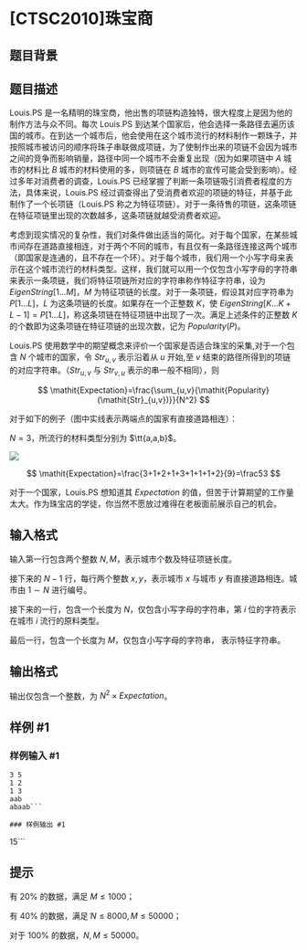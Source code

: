 # [CTSC2010]珠宝商

## 题目背景



## 题目描述

Louis.PS 是一名精明的珠宝商，他出售的项链构造独特，很大程度上是因为他的制作方法与众不同。每次 Louis.PS 到达某个国家后，他会选择一条路径去遍历该国的城市。在到达一个城市后，他会使用在这个城市流行的材料制作一颗珠子，并按照城市被访问的顺序将珠子串联做成项链，为了使制作出来的项链不会因为城市之间的竞争而影响销量，路径中同一个城市不会重复出现（因为如果项链中 $A$ 城市的材料比 $B$ 城市的材料使用的多，则项链在 $B$ 城市的宣传可能会受到影响）。经过多年对消费者的调查，Louis.PS 已经掌握了判断一条项链吸引消费者程度的方法，具体来说，Louis.PS 经过调查得出了受消费者欢迎的项链的特征，并基于此制作了一个长项链（Louis.PS 称之为特征项链）。对于一条待售的项链，这条项链在特征项链里出现的次数越多，这条项链就越受消费者欢迎。

考虑到现实情况的复杂性，我们对条件做出适当的简化。对于每个国家，在某些城市间存在道路直接相连，对于两个不同的城市，有且仅有一条路径连接这两个城市（即国家是连通的，且不存在一个环）。对于每个城市，我们用一个小写字母来表示在这个城市流行的材料类型。这样，我们就可以用一个仅包含小写字母的字符串来表示一条项链，我们将特征项链所对应的字符串称作特征字符串，设为 $\mathit{EigenString}[1\ldots M]$，$M$ 为特征项链的长度。对于一条项链，假设其对应字符串为 $P[1\ldots L]$，$L$ 为这条项链的长度。如果存在一个正整数 $K$，使 $\mathit{EigenString}[K\ldots K+L-1]=P[1\ldots L]$，称这条项链在特征项链中出现了一次。满足上述条件的正整数 $K$ 的个数即为这条项链在特征项链的出现次数，记为 $\mathit{Popularity}(P)$。

Louis.PS 使用数学中的期望概念来评价一个国家是否适合珠宝的采集,对于一个包含 $N$ 个城市的国家，令 $\mathit{Str}_{u,v}$ 表示沿着从 $u$ 开始,至 $v$ 结束的路径所得到的项链的对应字符串。（$\mathit{Str}_{u,v}$ 与 $\mathit{Str}_{v,u}$ 表示的串一般不相同），则

$$
\mathit{Expectation}=\frac{\sum_{u,v}{\mathit{Popularity}(\mathit{Str}_{u,v})}}{N^2}
$$

对于如下的例子（图中实线表示两端点的国家有直接道路相连）：

$N=3$，所流行的材料类型分别为 $\tt{a,a,b}$。

![](https://cdn.luogu.com.cn/upload/image_hosting/9zkwho64.png)

$$
\mathit{Expectation}=\frac{3+1+2+1+3+1+1+1+2}{9}=\frac53
$$

对于一个国家，Louis.PS 想知道其 $\mathit{Expectation}$ 的值，但苦于计算期望的工作量太大。作为珠宝店的学徒，你当然不愿放过难得在老板面前展示自己的机会。

## 输入格式

输入第一行包含两个整数 $N,M$，表示城市个数及特征项链长度。

接下来的 $N-1$ 行，每行两个整数 $x,y$，表示城市 $x$ 与城市 $y$ 有直接道路相连。城市由 $1\sim N$ 进行编号。

接下来的一行，包含一个长度为 $N$，仅包含小写字母的字符串，第 $i$ 位的字符表示在城市 $i$ 流行的原料类型。

最后一行，包含一个长度为 $M$，仅包含小写字母的字符串， 表示特征字符串。

## 输出格式

输出仅包含一个整数，为 $N^2\times\mathit{Expectation}$。

## 样例 #1

### 样例输入 #1
```
3 5
1 2
1 3
aab
abaab```

### 样例输出 #1

```
15```

## 提示

有 $20\%$ 的数据，满足 $M \leq 1000$；

有 $40\%$ 的数据，满足ܰ $N \leq 8000, M \leq 50000$；

对于 $100\%$ 的数据，$N,M \leq 50000$。

